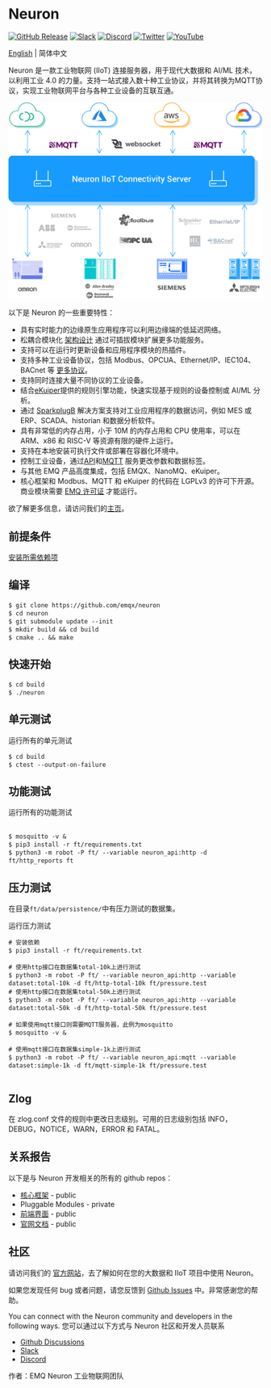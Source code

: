 # Neuron

[![GitHub Release](https://img.shields.io/github/release/neugates/neuron?color=brightgreen&label=Release)](https://github.com/neugates/neuron/releases)
[![Slack](https://img.shields.io/badge/Slack-Neuron-39AE85?logo=slack)](https://slack-invite.emqx.io/)
[![Discord](https://img.shields.io/discord/931086341838622751?label=Discord&logo=discord)](https://discord.gg/xYGf3fQnES)
[![Twitter](https://img.shields.io/badge/Follow-EMQ-1DA1F2?logo=twitter)](https://twitter.com/EMQTech)
[![YouTube](https://img.shields.io/badge/Subscribe-EMQ-FF0000?logo=youtube)](https://www.youtube.com/channel/UC5FjR77ErAxvZENEWzQaO5Q)

[English](https://github.com/neugates/neuron/blob/main/README.md) | 简体中文

Neuron 是一款工业物联网 (IIoT) 连接服务器，用于现代大数据和 AI/ML 技术，以利用工业 4.0 的力量。支持一站式接入数十种工业协议，并将其转换为MQTT协议，实现工业物联网平台与各种工业设备的互联互通。

![neuron-overview](docs/pictures/neuron-final.png)

以下是 Neuron 的一些重要特性：

- 具有实时能力的边缘原生应用程序可以利用边缘端的低延迟网络。
- 松耦合模块化 [架构设计](https://neugates.io/docs/en/latest/architecture.html) 通过可插拔模块扩展更多功能服务。
- 支持可以在运行时更新设备和应用程序模块的热插件。
- 支持多种工业设备协议，包括 Modbus、OPCUA、Ethernet/IP、IEC104、BACnet 等 [更多协议](https://neugates.io/docs/en/latest/module-plugins/module-list.html)。
- 支持同时连接大量不同协议的工业设备。
- 结合[eKuiper](https://www.lfedge.org/projects/ekuiper)提供的规则引擎功能，快速实现基于规则的设备控制或 AI/ML 分析。
- 通过 [SparkplugB](https://neugates.io/docs/en/latest/use_cases.html) 解决方案支持对工业应用程序的数据访问，例如 MES 或 ERP、SCADA、historian 和数据分析软件。
- 具有非常低的内存占用，小于 10M 的内存占用和 CPU 使用率，可以在 ARM、x86 和 RISC-V 等资源有限的硬件上运行。
- 支持在本地安装可执行文件或部署在容器化环境中。
- 控制工业设备，通过[API](https://neugates.io/docs/en/latest/api.html)和[MQTT](https://neugates.io/docs/en/latest/mqtt.html) 服务更改参数和数据标签。
- 与其他 EMQ 产品高度集成，包括 EMQX、NanoMQ、eKuiper。
- 核心框架和 Modbus、MQTT 和 eKuiper 的代码在 LGPLv3 的许可下开源。商业模块需要 [EMQ 许可证](https://neugates.io/docs/en/latest/getting-started/license_policy.html) 才能运行。

欲了解更多信息，请访问我们的[主页](https://neugates.io)。

## 前提条件

[安装所需依赖项](https://github.com/neugates/neuron/blob/main/Install-dependencies.md)

## 编译

```shell
$ git clone https://github.com/emqx/neuron
$ cd neuron
$ git submodule update --init
$ mkdir build && cd build
$ cmake .. && make
```

## 快速开始

```shell
$ cd build
$ ./neuron
```

## 单元测试

运行所有的单元测试

```shell
$ cd build
$ ctest --output-on-failure
```

## 功能测试

运行所有的功能测试

```shell

$ mosquitto -v &
$ pip3 install -r ft/requirements.txt
$ python3 -m robot -P ft/ --variable neuron_api:http -d ft/http_reports ft

```

## 压力测试

在目录`ft/data/persistence/`中有压力测试的数据集。

运行压力测试

```shell
# 安装依赖
$ pip3 install -r ft/requirements.txt

# 使用http接口在数据集total-10k上进行测试
$ python3 -m robot -P ft/ --variable neuron_api:http --variable dataset:total-10k -d ft/http-total-10k ft/pressure.test
# 使用http接口在数据集total-50k上进行测试
$ python3 -m robot -P ft/ --variable neuron_api:http --variable dataset:total-50k -d ft/http-total-50k ft/pressure.test

# 如果使用mqtt接口则需要MQTT服务器，此例为mosquitto
$ mosquitto -v &

# 使用mqtt接口在数据集simple-1k上进行测试
$ python3 -m robot -P ft/ --variable neuron_api:mqtt --variable dataset:simple-1k -d ft/mqtt-simple-1k ft/pressure.test


```

## Zlog

在 zlog.conf 文件的规则中更改日志级别。可用的日志级别包括 INFO，DEBUG，NOTICE，WARN，ERROR 和 FATAL。

## 关系报告

以下是与 Neuron 开发相关的所有的 github repos：

- [核心框架](https://github.com/emqx/neuron) - public
- Pluggable Modules - private
- [前端界面](https://github.com/emqx/neuron-dashboard) - public
- [官网文档](https://github.com/emqx/neuron-docs) - public

## 社区

请访问我们的 [官方网站](https://neugates.io)，去了解如何在您的大数据和 IIoT 项目中使用 Neuron。

如果您发现任何 bug 或者问题，请您反馈到 [Github Issues](https://github.com/emqx/neuron/issues) 中。非常感谢您的帮助。

You can connect with the Neuron community and developers in the following ways.
您可以通过以下方式与 Neuron 社区和开发人员联系

- [Github Discussions](https://github.com/emqx/neuron/discussions)
- [Slack](https://slack-invite.emqx.io/)
- [Discord](https://discord.gg/xYGf3fQnES)

作者：EMQ Neuron 工业物联网团队
